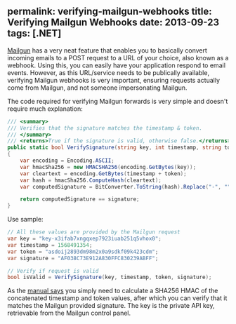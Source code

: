 permalink: verifying-mailgun-webhooks
title: Verifying Mailgun Webhooks
date: 2013-09-23
tags: [.NET]
---
[Mailgun](http://www.mailgun.com/) has a very neat feature that enables you to basically convert incoming emails to a POST request to a URL of your choice, also known as a webhook. Using this, you can easily have your application respond to email events. However, as this URL/service needs to be publically available, verifying Mailgun webhooks is very important, ensuring requests actually come from Mailgun, and not someone impersonating Mailgun.

<!-- more -->

The code required for verifying Mailgun forwards is very simple and doesn't require much explanation:

```csharp
/// <summary>
/// Verifies that the signature matches the timestamp & token.
/// </summary>
/// <returns>True if the signature is valid, otherwise false.</returns>
public static bool VerifySignature(string key, int timestamp, string token, string signature)
{
	var encoding = Encoding.ASCII;
	var hmacSha256 = new HMACSHA256(encoding.GetBytes(key));
	var cleartext = encoding.GetBytes(timestamp + token);
	var hash = hmacSha256.ComputeHash(cleartext);
	var computedSignature = BitConverter.ToString(hash).Replace("-", "").ToLower();

	return computedSignature == signature;
}
```

Use sample:

```csharp
// All these values are provided by the Mailgun request
var key = "key-x3ifab7xngqxep7923iuab251q5vhox0";
var timestamp = 1568491354;
var token = "asdoij2893dm98m2x0a9sdkf09k423cdm";
var signature = "AF038C73E912A830FFC830239ABFF";

// Verify if request is valid
bool isValid = VerifySignature(key, timestamp, token, signature);

```

As the [manual says](http://documentation.mailgun.com/user_manual.html#securing-webhooks) you simply need to calculate a SHA256 HMAC of the concatenated timestamp and token values, after which you can verify that it matches the Mailgun provided signature. The key is the private API key, retrievable from the Mailgun control panel.
